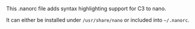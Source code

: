
This .nanorc file adds syntax highlighting support for C3 to nano.

It can either be installed under `/usr/share/nano` or included into `~/.nanorc`.
